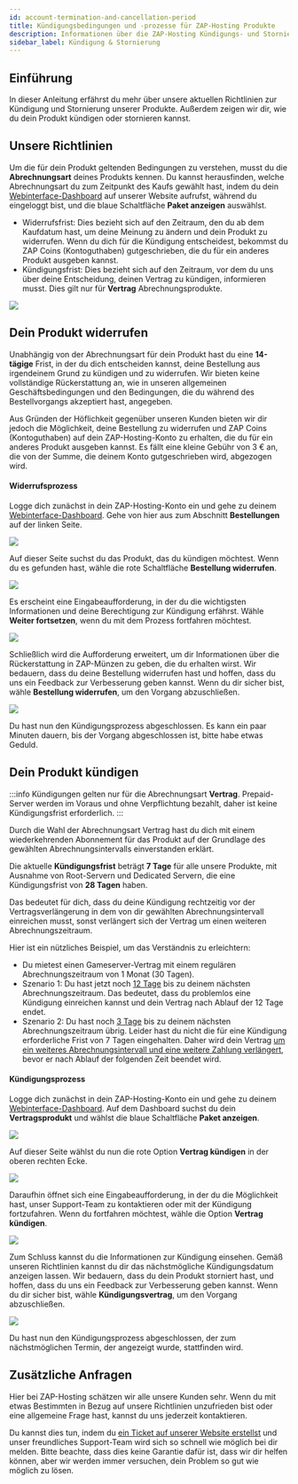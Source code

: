```yaml
---
id: account-termination-and-cancellation-period
title: Kündigungsbedingungen und -prozesse für ZAP-Hosting Produkte
description: Informationen über die ZAP-Hosting Kündigungs- und Stornierungsbedingungen und -prozesse bei ZAP-Hosting - ZAP-Hosting.com Dokumentation
sidebar_label: Kündigung & Stornierung
---
```


## Einführung

In dieser Anleitung erfährst du mehr über unsere aktuellen Richtlinien zur Kündigung und Stornierung unserer Produkte. Außerdem zeigen wir dir, wie du dein Produkt kündigen oder stornieren kannst.

## Unsere Richtlinien

Um die für dein Produkt geltenden Bedingungen zu verstehen, musst du die **Abrechnungsart** deines Produkts kennen. Du kannst herausfinden, welche Abrechnungsart du zum Zeitpunkt des Kaufs gewählt hast, indem du dein [Webinterface-Dashboard](https://zap-hosting.com/de/customer/) auf unserer Website aufrufst, während du eingeloggt bist, und die blaue Schaltfläche **Paket anzeigen** auswählst.

- Widerrufsfrist: Dies bezieht sich auf den Zeitraum, den du ab dem Kaufdatum hast, um deine Meinung zu ändern und dein Produkt zu widerrufen. Wenn du dich für die Kündigung entscheidest, bekommst du ZAP Coins (Kontoguthaben) gutgeschrieben, die du für ein anderes Produkt ausgeben kannst.
- Kündigungsfrist: Dies bezieht sich auf den Zeitraum, vor dem du uns über deine Entscheidung, deinen Vertrag zu kündigen, informieren musst. Dies gilt nur für **Vertrag** Abrechnungsprodukte.

![](https://screensaver01.zap-hosting.com/index.php/s/wgNF7jSP6CaSeqd/preview)

## Dein Produkt widerrufen

Unabhängig von der Abrechnungsart für dein Produkt hast du eine **14-tägige** Frist, in der du dich entscheiden kannst, deine Bestellung aus irgendeinem Grund zu kündigen und zu widerrufen. Wir bieten keine vollständige Rückerstattung an, wie in unseren allgemeinen Geschäftsbedingungen und den Bedingungen, die du während des Bestellvorgangs akzeptiert hast, angegeben.

Aus Gründen der Höflichkeit gegenüber unseren Kunden bieten wir dir jedoch die Möglichkeit, deine Bestellung zu widerrufen und ZAP Coins (Kontoguthaben) auf dein ZAP-Hosting-Konto zu erhalten, die du für ein anderes Produkt ausgeben kannst. Es fällt eine kleine Gebühr von 3 € an, die von der Summe, die deinem Konto gutgeschrieben wird, abgezogen wird.

#### Widerrufsprozess

Logge dich zunächst in dein ZAP-Hosting-Konto ein und gehe zu deinem [Webinterface-Dashboard](https://zap-hosting.com/de/customer/). Gehe von hier aus zum Abschnitt **Bestellungen** auf der linken Seite.

![](https://screensaver01.zap-hosting.com/index.php/s/JoepQjDWReSAsjE/preview)

Auf dieser Seite suchst du das Produkt, das du kündigen möchtest. Wenn du es gefunden hast, wähle die rote Schaltfläche **Bestellung widerrufen**.

![](https://screensaver01.zap-hosting.com/index.php/s/9sc3Cnq6X9b8dnk/preview)

Es erscheint eine Eingabeaufforderung, in der du die wichtigsten Informationen und deine Berechtigung zur Kündigung erfährst. Wähle **Weiter fortsetzen**, wenn du mit dem Prozess fortfahren möchtest.

![](https://screensaver01.zap-hosting.com/index.php/s/TNe33bnDZ9er9s9/preview)

Schließlich wird die Aufforderung erweitert, um dir Informationen über die Rückerstattung in ZAP-Münzen zu geben, die du erhalten wirst. Wir bedauern, dass du deine Bestellung widerrufen hast und hoffen, dass du uns ein Feedback zur Verbesserung geben kannst. Wenn du dir sicher bist, wähle **Bestellung widerrufen**, um den Vorgang abzuschließen.

![](https://screensaver01.zap-hosting.com/index.php/s/scMDMBJAdr6FMR2/preview)

Du hast nun den Kündigungsprozess abgeschlossen. Es kann ein paar Minuten dauern, bis der Vorgang abgeschlossen ist, bitte habe etwas Geduld.

## Dein Produkt kündigen

:::info
Kündigungen gelten nur für die Abrechnungsart **Vertrag**. Prepaid-Server werden im Voraus und ohne Verpflichtung bezahlt, daher ist keine Kündigungsfrist erforderlich.
:::

Durch die Wahl der Abrechnungsart Vertrag hast du dich mit einem wiederkehrenden Abonnement für das Produkt auf der Grundlage des gewählten Abrechnungsintervalls einverstanden erklärt.

Die aktuelle **Kündigungsfrist** beträgt **7 Tage** für alle unsere Produkte, mit Ausnahme von Root-Servern und Dedicated Servern, die eine Kündigungsfrist von **28 Tagen** haben.

Das bedeutet für dich, dass du deine Kündigung rechtzeitig vor der Vertragsverlängerung in dem von dir gewählten Abrechnungsintervall einreichen musst, sonst verlängert sich der Vertrag um einen weiteren Abrechnungszeitraum.

Hier ist ein nützliches Beispiel, um das Verständnis zu erleichtern:

- Du mietest einen Gameserver-Vertrag mit einem regulären Abrechnungszeitraum von 1 Monat (30 Tagen).
- Szenario 1: Du hast jetzt noch <u>12 Tage</u> bis zu deinem nächsten Abrechnungszeitraum. Das bedeutet, dass du problemlos eine Kündigung einreichen kannst und dein Vertrag nach Ablauf der 12 Tage endet.
- Szenario 2: Du hast noch <u>3 Tage</u> bis zu deinem nächsten Abrechnungszeitraum übrig. Leider hast du nicht die für eine Kündigung erforderliche Frist von 7 Tagen eingehalten. Daher wird dein Vertrag <u>um ein weiteres Abrechnungsintervall und eine weitere Zahlung verlängert</u>, bevor er nach Ablauf der folgenden Zeit beendet wird.

#### Kündigungsprozess

Logge dich zunächst in dein ZAP-Hosting-Konto ein und gehe zu deinem [Webinterface-Dashboard](https://zap-hosting.com/de/customer/). Auf dem Dashboard suchst du dein **Vertragsprodukt** und wählst die blaue Schaltfläche **Paket anzeigen**.

![](https://screensaver01.zap-hosting.com/index.php/s/8yLTwtxeppd3zSz/preview)

Auf dieser Seite wählst du nun die rote Option **Vertrag kündigen** in der oberen rechten Ecke.

![](https://screensaver01.zap-hosting.com/index.php/s/BZrRBFsHrwAipEe/preview)

Daraufhin öffnet sich eine Eingabeaufforderung, in der du die Möglichkeit hast, unser Support-Team zu kontaktieren oder mit der Kündigung fortzufahren. Wenn du fortfahren möchtest, wähle die Option **Vertrag kündigen**.

![](https://screensaver01.zap-hosting.com/index.php/s/CACoFz86ws9SF7C/preview)

Zum Schluss kannst du die Informationen zur Kündigung einsehen. Gemäß unseren Richtlinien kannst du dir das nächstmögliche Kündigungsdatum anzeigen lassen. Wir bedauern, dass du dein Produkt storniert hast, und hoffen, dass du uns ein Feedback zur Verbesserung geben kannst. Wenn du dir sicher bist, wähle **Kündigungsvertrag**, um den Vorgang abzuschließen.

![](https://screensaver01.zap-hosting.com/index.php/s/5D3itm6f9nNoRAo/preview)

Du hast nun den Kündigungsprozess abgeschlossen, der zum nächstmöglichen Termin, der angezeigt wurde, stattfinden wird.

## Zusätzliche Anfragen

Hier bei ZAP-Hosting schätzen wir alle unsere Kunden sehr. Wenn du mit etwas Bestimmten in Bezug auf unsere Richtlinien unzufrieden bist oder eine allgemeine Frage hast, kannst du uns jederzeit kontaktieren.

Du kannst dies tun, indem du [ein Ticket auf unserer Website erstellst](https://zap-hosting.com/de/customer/support/) und unser freundliches Support-Team wird sich so schnell wie möglich bei dir melden. Bitte beachte, dass dies keine Garantie dafür ist, dass wir dir helfen können, aber wir werden immer versuchen, dein Problem so gut wie möglich zu lösen.
